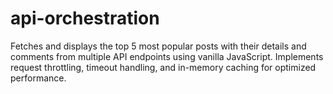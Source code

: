 # api-orchestration
Fetches and displays the top 5 most popular posts with their details and comments from multiple API endpoints using vanilla JavaScript. Implements request throttling, timeout handling, and in-memory caching for optimized performance.
